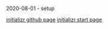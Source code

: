 2020-08-01 - setup

[initializr github page](https://github.com/spring-io/initializr) 
[initializr start page](https://start.spring.io/)
